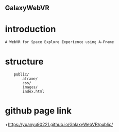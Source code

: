 ## GalaxyWebVR

# introduction
    A WebVR for Space Explore Experience using A-Frame
# structure
```code
    public/
        aframe/
        css/
        images/
        index.html
```
# github page link
+<https://yuanyu90221.github.io/GalaxyWebVR/public/>